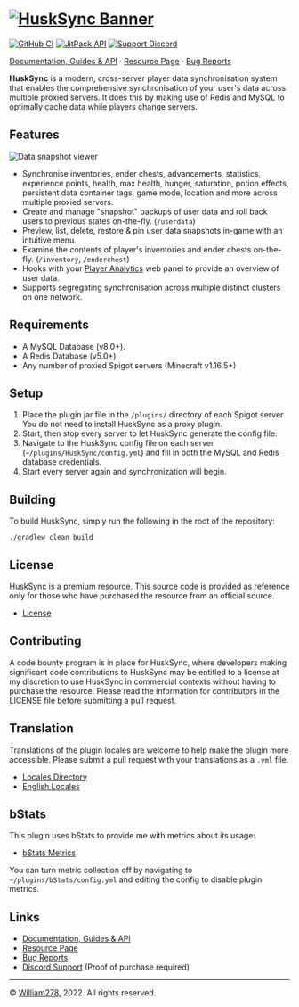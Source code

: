 # [![HuskSync Banner](images/banner-graphic.png)](https://github.com/WiIIiam278/HuskSync)
[![GitHub CI](https://img.shields.io/github/workflow/status/WiIIiam278/HuskSync/Java%20CI?logo=github)](https://github.com/WiIIiam278/HuskSync/actions/workflows/java_ci.yml)
[![JitPack API](https://img.shields.io/jitpack/version/net.william278/HuskSync?color=%2300fb9a&label=api&logo=gradle)](https://jitpack.io/#net.william278/HuskSync)
[![Support Discord](https://img.shields.io/discord/818135932103557162.svg?label=&logo=discord&logoColor=fff&color=7389D8&labelColor=6A7EC2)](https://discord.gg/tVYhJfyDWG)

[Documentation, Guides & API](https://william278.net/docs/husksync) · [Resource Page](https://www.spigotmc.org/resources/husksync.97144/) · [Bug Reports](https://github.com/WiIIiam278/HuskSync/issues)

**HuskSync** is a modern, cross-server player data synchronisation system that enables the comprehensive synchronisation of your user's data across multiple proxied servers. It does this by making use of Redis and MySQL to optimally cache data while players change servers.

## Features
![Data snapshot viewer](images/data-snapshot-viewer.png)

- Synchronise inventories, ender chests, advancements, statistics, experience points, health, max health, hunger, saturation, potion effects, persistent data container tags, game mode, location and more across multiple proxied servers. 
- Create and manage "snapshot" backups of user data and roll back users to previous states on-the-fly. (`/userdata`)
- Preview, list, delete, restore & pin user data snapshots in-game with an intuitive menu.
- Examine the contents of player's inventories and ender chests on-the-fly. (`/inventory`, `/enderchest`)
- Hooks with your [Player Analytics](https://github.com/plan-player-analytics/Plan) web panel to provide an overview of user data.
- Supports segregating synchronisation across multiple distinct clusters on one network.

## Requirements
* A MySQL Database (v8.0+).
* A Redis Database (v5.0+)
* Any number of proxied Spigot servers (Minecraft v1.16.5+)

## Setup
1. Place the plugin jar file in the `/plugins/` directory of each Spigot server. You do not need to install HuskSync as a proxy plugin.
2. Start, then stop every server to let HuskSync generate the config file.
3. Navigate to the HuskSync config file on each server (`~/plugins/HuskSync/config.yml`) and fill in both the MySQL and Redis database credentials.
4. Start every server again and synchronization will begin.

## Building
To build HuskSync, simply run the following in the root of the repository:
```
./gradlew clean build
```

## License
HuskSync is a premium resource. This source code is provided as reference only for those who have purchased the resource from an official source.

- [License](https://github.com/WiIIiam278/HuskSync/blob/master/LICENSE)

## Contributing
A code bounty program is in place for HuskSync, where developers making significant code contributions to HuskSync may be entitled to a license at my discretion to use HuskSync in commercial contexts without having to purchase the resource. Please read the information for contributors in the LICENSE file before submitting a pull request. 

## Translation
Translations of the plugin locales are welcome to help make the plugin more accessible. Please submit a pull request with your translations as a `.yml` file.

- [Locales Directory](https://github.com/WiIIiam278/HuskSync/tree/master/common/src/main/resources/locales)
- [English Locales](https://github.com/WiIIiam278/HuskSync/tree/master/common/src/main/resources/locales/en-gb.yml)

## bStats
This plugin uses bStats to provide me with metrics about its usage:
- [bStats Metrics](https://bstats.org/plugin/bukkit/HuskSync%20-%20Bukkit/13140)

You can turn metric collection off by navigating to `~/plugins/bStats/config.yml` and editing the config to disable plugin metrics.

## Links
- [Documentation, Guides & API](https://william278.net/docs/husksync)
- [Resource Page](https://www.spigotmc.org/resources/husksync.97144/)
- [Bug Reports](https://github.com/WiIIiam278/HuskSync/issues)
- [Discord Support](https://discord.gg/tVYhJfyDWG) (Proof of purchase required)

---
&copy; [William278](https://william278.net/), 2022. All rights reserved.
